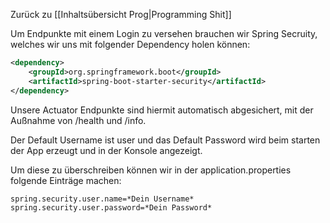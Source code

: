 Zurück zu [[Inhaltsübersicht Prog|Programming Shit]]

Um Endpunkte mit einem Login zu versehen brauchen wir Spring Secruity, welches wir uns mit folgender Dependency holen können:

```xml
<dependency>  
	<groupId>org.springframework.boot</groupId>  
	<artifactId>spring-boot-starter-security</artifactId>  
</dependency>
```

Unsere Actuator Endpunkte sind hiermit automatisch abgesichert, mit der Außnahme von /health und /info.

Der Default Username ist user und das Default Password wird beim starten der App erzeugt und in der Konsole angezeigt.

Um diese zu überschreiben können wir in der application.properties folgende Einträge machen:
```properties
spring.security.user.name=*Dein Username*
spring.security.user.password=*Dein Password*
```

